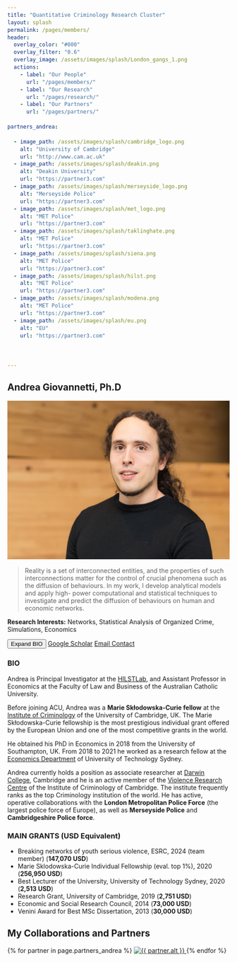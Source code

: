 ```yaml
---
title: "Quantitative Criminology Research Cluster"
layout: splash
permalink: /pages/members/
header:
  overlay_color: "#000"
  overlay_filter: "0.6"
  overlay_image: /assets/images/splash/London_gangs_1.png
  actions:
    - label: "Our People"
      url: "/pages/members/"
    - label: "Our Research"
      url: "/pages/research/"
    - label: "Our Partners"
      url: "/pages/partners/"

partners_andrea:

  - image_path: /assets/images/splash/cambridge_logo.png
    alt: "University of Cambridge"
    url: "http://www.cam.ac.uk"
  - image_path: /assets/images/splash/deakin.png
    alt: "Deakin University"
    url: "https://partner3.com"
  - image_path: /assets/images/splash/merseyside_logo.png
    alt: "Merseyside Police"
    url: "https://partner3.com"
  - image_path: /assets/images/splash/met_logo.png
    alt: "MET Police"
    url: "https://partner3.com"
  - image_path: /assets/images/splash/taklinghate.png
    alt: "MET Police"
    url: "https://partner3.com"
  - image_path: /assets/images/splash/siena.png
    alt: "MET Police"
    url: "https://partner3.com"
  - image_path: /assets/images/splash/hilst.png
    alt: "MET Police"
    url: "https://partner3.com"
  - image_path: /assets/images/splash/modena.png
    alt: "MET Police"
    url: "https://partner3.com"
  - image_path: /assets/images/splash/eu.png
    alt: "EU"
    url: "https://partner3.com"



---
```




<div class="profile-container">
  <div class="profile-card">
    <div class="profile-header">
      <h2>Andrea Giovannetti, Ph.D</h2>
    </div>
    <div class="profile-content">
      <img src="/assets/images/andrea_logo.jpg" alt="Andrea Logo" class="profile-image">
      <div class="profile-text">
        <blockquote>
          Reality is a set of interconnected entities, and the properties of such interconnections matter for the control of crucial phenomena such as the diffusion of behaviours. In my work, I develop analytical models and apply high-	  power computational and statistical techniques to investigate and predict the diffusion of behaviours on human and economic networks.
        </blockquote>
        <p class="research-interests"><b>Research Interests:</b> Networks, Statistical Analysis of Organized Crime, Simulations, Economics</p>
        <div class="button-container">
          <button id="expand-bio-button" class="button">Expand BIO</button>
          <a href="https://scholar.google.com.au/citations?user=HileARUAAAAJ&hl=it" class="button">Google Scholar</a>
          <a href="mailto:andrea.giovannetti@acu.edu.au" class="button">Email Contact</a>
        </div>
      </div>
    </div>
  </div>
</div>

<div id="full-bio" class="profile-full-bio">
  <h3>BIO</h3>
  <p>Andrea is Principal Investigator at the <a href="https://hilstlab.org/">HILSTLab</a>, and Assistant Professor in Economics at the Faculty of Law and Business of the Australian Catholic University.</p>
  <p>Before joining ACU, Andrea was a <strong>Marie Skłodowska-Curie fellow</strong> at the <a href="https://www.crim.cam.ac.uk">Institute of Criminology</a> of the University of Cambridge, UK. The Marie Skłodowska-Curie fellowship is the most prestigious individual grant offered by the European Union and one of the most competitive grants in the world.</p>
  <p>He obtained his PhD in Economics in 2018 from the University of Southampton, UK. From 2018 to 2021 he worked as a research fellow at the <a href="https://www.uts.edu.au/about/uts-business-school/economics-department">Economics Department</a> of University of Technology Sydney.</p>
  <p>Andrea currently holds a position as associate researcher at <a href="https://www.darwin.cam.ac.uk/">Darwin College</a>, Cambridge and he is an active member of the <a href="https://www.vrc.crim.cam.ac.uk/">Violence Research Centre</a> of the Institute of Criminology of Cambridge. The institute frequently ranks as the top Criminology institution of the world. He has active, operative collaborations with the <strong>London Metropolitan Police Force</strong> (the largest police force of Europe), as well as <strong>Merseyside Police</strong> and <strong>Cambridgeshire Police force</strong>.</p>
  <h3>MAIN GRANTS (USD Equivalent)</h3>
  <ul>
    <li>Breaking networks of youth serious violence, ESRC, 2024 (team member) (<strong>147,070 USD</strong>)</li>
    <li>Marie Sklodowska-Curie Individual Fellowship (eval. top 1%), 2020 (<strong>256,950 USD</strong>)</li>
    <li>Best Lecturer of the University, University of Technology Sydney, 2020 (<strong>2,513 USD</strong>)</li>
    <li>Research Grant, University of Cambridge, 2019 (<strong>2,751 USD</strong>)</li>
    <li>Economic and Social Research Council, 2014 (<strong>73,000 USD</strong>)</li>
    <li>Venini Award for Best MSc Dissertation, 2013 (<strong>30,000 USD</strong>)</li>
  </ul>

<section class="partners">
  <h2>My Collaborations and Partners</h2>
  <div class="partners-container">
    {% for partner in page.partners_andrea %}
      <a href="{{ partner.url }}">
        <img src="{{ partner.image_path | relative_url }}" alt="{{ partner.alt }}">
      </a>
    {% endfor %}
  </div>
</section>


</div>

<script>
  document.addEventListener('DOMContentLoaded', function () {
    var expandButton = document.getElementById('expand-bio-button');
    var fullBio = document.getElementById('full-bio');

    expandButton.addEventListener('click', function (e) {
      e.preventDefault();
      if (fullBio.style.display === 'none' || fullBio.style.display === '') {
        fullBio.style.display = 'block';
        expandButton.textContent = 'Collapse BIO';
      } else {
        fullBio.style.display = 'none';
        expandButton.textContent = 'Expand BIO';
      }
    });
  });
</script>